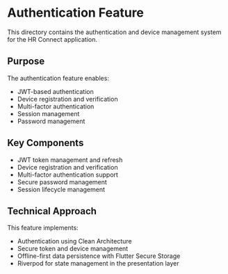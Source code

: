 # Authentication Feature

This directory contains the authentication and device management system for the HR Connect application.

## Purpose

The authentication feature enables:
- JWT-based authentication
- Device registration and verification
- Multi-factor authentication
- Session management
- Password management

## Key Components

- JWT token management and refresh
- Device registration and verification
- Multi-factor authentication support
- Secure password management
- Session lifecycle management

## Technical Approach

This feature implements:
- Authentication using Clean Architecture
- Secure token and device management
- Offline-first data persistence with Flutter Secure Storage
- Riverpod for state management in the presentation layer 